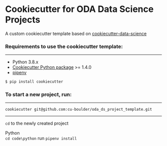 # Cookiecutter for ODA Data Science Projects

A custom cookiecutter template based on [cookiecutter-data-science](https://drivendata.github.io/cookiecutter-data-science/)


### Requirements to use the cookiecutter template:
-----------
 - Python 3.8.x
 - [Cookiecutter Python package](http://cookiecutter.readthedocs.org/en/latest/installation.html) >= 1.4.0
 - [pipenv](https://pipenv-fork.readthedocs.io/en/latest/)

``` bash
$ pip install cookiecutter
```
### To start a new project, run:
-----------

`cookiecutter git@github.com:cu-boulder/oda_ds_project_template.git`

-----------
`cd` to the newly created project 

Python<br>
`cd code\python`
run `pipenv install`
